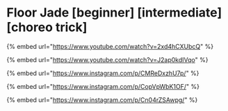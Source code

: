 # Floor Jade \[beginner] \[intermediate] \[choreo trick]

{% embed url="https://www.youtube.com/watch?v=2xd4hCXUbcQ" %}

{% embed url="https://www.youtube.com/watch?v=J2ap0kdIVqo" %}

{% embed url="https://www.instagram.com/p/CMReDxzhU7p/" %}

{% embed url="https://www.instagram.com/p/CopVpWbK1OF/" %}

{% embed url="https://www.instagram.com/p/Cn04rZSAwpg/" %}
